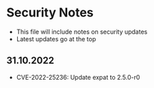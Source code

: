 # Security Notes

- This file will include notes on security updates
- Latest updates go at the top

## 31.10.2022

- CVE-2022-25236: Update expat to 2.5.0-r0


